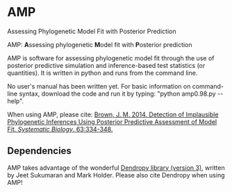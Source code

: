 # AMP
Assessing Phylogenetic Model Fit with Posterior Prediction

AMP: **A**ssessing phylogenetic **M**odel fit with **P**osterior prediction

AMP is software for assessing phylogenetic model fit through the use of posterior predictive simulation and inference-based test statistics (or quantities). It is written in python and runs from the command line.

No user's manual has been written yet. For basic information on command-line syntax, download the code and run it by typing: "python amp0.98.py --help".

When using AMP, please cite: [Brown, J. M. 2014. Detection of Implausible Phylogenetic Inferences Using Posterior Predictive Assessment of Model Fit. _Systematic Biology_. 63:334-348.](https://academic.oup.com/sysbio/article/63/3/334/1649587/Detection-of-Implausible-Phylogenetic-Inferences)

## Dependencies

AMP takes advantage of the wonderful [Dendropy library (version 3)](http://packages.python.org/DendroPy/), written by Jeet Sukumaran and Mark Holder. Please also cite Dendropy when using AMP!
